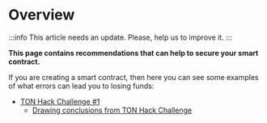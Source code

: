 # Overview

:::info
This article needs an update. Please, help us to improve it.
:::

**This page contains recommendations that can help to secure your smart contract.**

If you are creating a smart contract, then here you can see some examples of what errors can lead you to losing funds:

- [TON Hack Challenge #1](https://github.com/ton-blockchain/hack-challenge-1)
  - [Drawing conclusions from TON Hack Challenge](/develop/smart-contracts/security/ton-hack-challenge-1)
